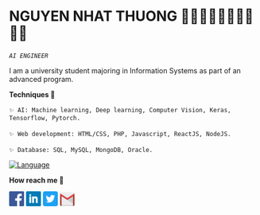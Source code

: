 # NGUYEN NHAT THUONG 👋🏻👋🏻👋🏻👋🏻👋🏻
*`AI ENGINEER`*

I am a university student majoring in Information Systems as part of an advanced program.
	
<space><space>

**Techniques 🤖**

	✨ AI: Machine learning, Deep learning, Computer Vision, Keras, Tensorflow, Pytorch. 
 
  	✨ Web development: HTML/CSS, PHP, Javascript, ReactJS, NodeJS.

	✨ Database: SQL, MySQL, MongoDB, Oracle.
<p align="left"> 
  <a href="https://github.com/ngnhthuong"><img alt="Language" src="https://denvercoder1-github-readme-stats.vercel.app/api/top-langs/?username=ngnhthuong&langs_count=4&layout=compact&theme=react&border_color=AED8E6&bg_color=0D1117&title_color=F85D7F&icon_color=F8D866" height="142px" width="100%"/></a>
</p>


**How reach me 📩**
<p align="left">
    	<code><a href="https://www.facebook.com/zu.itpc/"><img width="30px" src="./images/facebook.png" title="Facebook"/></a></code>
	<code><a href="https://www.linkedin.com/in/thưởng-nguyễn-315184207/"><img width="30px" src="./images/linkedin.png" title="Linkedin"/></a></code>
	<code><a href="https://twitter.com/ThngNgu93664987"><img width="30px" src="./images/twitter.png" title="Twitter"/></a></code>
	<code><a href="mailto:thuongnn525@gmail.com"><img width="30px" src="./images/gmail.png" title="Gmail"/></a></code>
 </p>


 






